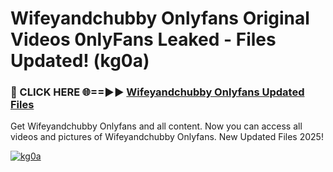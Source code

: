 # Wifeyandchubby Onlyfans Original Videos 0nlyFans Leaked - Files Updated! (kg0a)

<h3>🔴 CLICK HERE 🌐==►► <a href="https://tinyurl.com/2m67pmp6" rel="nofollow">Wifeyandchubby Onlyfans Updated Files</a></h3>

Get Wifeyandchubby Onlyfans and all content. Now you can access all videos and pictures of Wifeyandchubby Onlyfans. New Updated Files 2025!

[![kg0a](https://i.imgur.com/H4QAA4z.gif)](https://tinyurl.com/2m67pmp6)